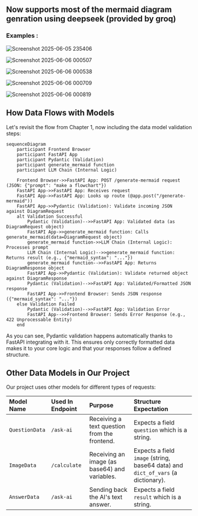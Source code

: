 ## Now supports most of the mermaid diagram genration using deepseek (provided by groq)

### Examples :
![Screenshot 2025-06-05 235406](https://github.com/user-attachments/assets/5a8572f6-1028-4db6-9a89-a1f9715e8c31)

![Screenshot 2025-06-06 000507](https://github.com/user-attachments/assets/190a392f-9fc3-4d4b-ba5e-118688854c54)

![Screenshot 2025-06-06 000538](https://github.com/user-attachments/assets/c489f8fb-cb60-48cb-ad1a-4b0ab317cfad)

![Screenshot 2025-06-06 000709](https://github.com/user-attachments/assets/5208f5f2-98cb-4b09-b508-bde6aea4f386)

![Screenshot 2025-06-06 000819](https://github.com/user-attachments/assets/b6134f21-eb87-45ee-a446-d6b8142da311)



## How Data Flows with Models

Let's revisit the flow from Chapter 1, now including the data model validation steps:

```mermaid
sequenceDiagram
    participant Frontend Browser
    participant FastAPI App
    participant Pydantic (Validation)
    participant generate_mermaid function
    participant LLM Chain (Internal Logic)

    Frontend Browser->>FastAPI App: POST /generate-mermaid request (JSON: {"prompt": "make a flowchart"})
    FastAPI App->>FastAPI App: Receives request
    FastAPI App->>FastAPI App: Looks up route (@app.post("/generate-mermaid"))
    FastAPI App->>Pydantic (Validation): Validate incoming JSON against DiagramRequest
    alt Validation Successful
        Pydantic (Validation)-->>FastAPI App: Validated data (as DiagramRequest object)
        FastAPI App->>generate_mermaid function: Calls generate_mermaid(data=DiagramRequest object)
        generate_mermaid function->>LLM Chain (Internal Logic): Processes prompt
        LLM Chain (Internal Logic)-->>generate_mermaid function: Returns result (e.g., {"mermaid_syntax": "..."})
        generate_mermaid function-->>FastAPI App: Returns DiagramResponse object
        FastAPI App->>Pydantic (Validation): Validate returned object against DiagramResponse
        Pydantic (Validation)-->>FastAPI App: Validated/Formatted JSON response
        FastAPI App->>Frontend Browser: Sends JSON response ({"mermaid_syntax": "..."})
    else Validation Failed
        Pydantic (Validation)-->>FastAPI App: Validation Error
        FastAPI App-->>Frontend Browser: Sends Error Response (e.g., 422 Unprocessable Entity)
    end
```

As you can see, Pydantic validation happens automatically thanks to FastAPI integrating with it. This ensures only correctly formatted data makes it to your core logic and that your responses follow a defined structure.

## Other Data Models in Our Project

Our project uses other models for different types of requests:

| Model Name       | Used In Endpoint   | Purpose                                       | Structure Expectation                                   |
| :--------------- | :----------------- | :-------------------------------------------- | :------------------------------------------------------ |
| `QuestionData`   | `/ask-ai`          | Receiving a text question from the frontend.  | Expects a field `question` which is a string.           |
| `ImageData`      | `/calculate`       | Receiving an image (as base64) and variables. | Expects a field `image` (string, base64 data) and `dict_of_vars` (a dictionary). |
| `AnswerData`     | `/ask-ai`          | Sending back the AI's text answer.            | Expects a field `result` which is a string.             |
